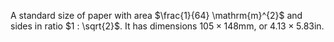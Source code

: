 A standard size of paper with area $\frac{1}{64} \mathrm{m}^{2}$ and sides in ratio $1 : \sqrt{2}$. It has dimensions $105 \times 148 \mathrm{mm}$, or $4.13 \times 5.83 \mathrm{in}$.
